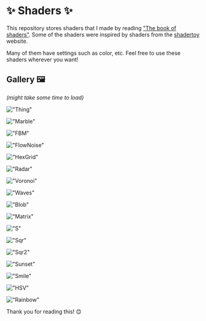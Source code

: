 # ✨ Shaders ✨

This repository stores shaders that I made by reading ["The book of shaders"](https://thebookofshaders.com/). 
Some of the shaders were inspired by shaders from the [shadertoy](https://www.shadertoy.com/) website.

Many of them have settings such as color, etc. Feel free to use these shaders wherever you want!

## Gallery 🖼️
*(might take some time to load)*

!["Thing"](https://github.com/akihiko47/The-Book-Of-Shaders-Unity/blob/main/Images/thing.gif)

!["Marble"](https://github.com/akihiko47/The-Book-Of-Shaders-Unity/blob/main/Images/marble.gif)

!["FBM"](https://github.com/akihiko47/The-Book-Of-Shaders-Unity/blob/main/Images/fbm.gif)

!["FlowNoise"](https://github.com/akihiko47/The-Book-Of-Shaders-Unity/blob/main/Images/flownoise.gif)

!["HexGrid"](https://github.com/akihiko47/The-Book-Of-Shaders-Unity/blob/main/Images/hex.gif)

!["Radar"](https://github.com/akihiko47/The-Book-Of-Shaders-Unity/blob/main/Images/radar.gif)

!["Voronoi"](https://github.com/akihiko47/The-Book-Of-Shaders-Unity/blob/main/Images/voronoi.gif)

!["Waves"](https://github.com/akihiko47/The-Book-Of-Shaders-Unity/blob/main/Images/waves.gif)

!["Blob"](https://github.com/akihiko47/The-Book-Of-Shaders-Unity/blob/main/Images/blob.gif)

!["Matrix"](https://github.com/akihiko47/The-Book-Of-Shaders-Unity/blob/main/Images/matrix.gif)

!["S"](https://github.com/akihiko47/The-Book-Of-Shaders-Unity/blob/main/Images/s.gif)

!["Sqr"](https://github.com/akihiko47/The-Book-Of-Shaders-Unity/blob/main/Images/sqr.gif)

!["Sqr2"](https://github.com/akihiko47/The-Book-Of-Shaders-Unity/blob/main/Images/sqr2.gif)

!["Sunset"](https://github.com/akihiko47/The-Book-Of-Shaders-Unity/blob/main/Images/sunset.gif)

!["Smile"](https://github.com/akihiko47/The-Book-Of-Shaders-Unity/blob/main/Images/smile.gif)

!["HSV"](https://github.com/akihiko47/The-Book-Of-Shaders-Unity/blob/main/Images/hsv.gif)

!["Rainbow"](https://github.com/akihiko47/The-Book-Of-Shaders-Unity/blob/main/Images/rainbow.gif)

Thank you for reading this! 😊

